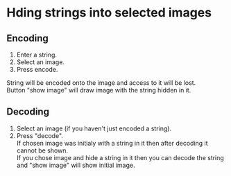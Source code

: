 # Hding strings into selected images

## Encoding
1) Enter a string.<br>
2) Select an image.<br>
3) Press encode.

String will be encoded onto the image and access to it will be lost.<br>
Button "show image" will draw image with the string hidden in it.

## Decoding
1) Select an image (if you haven't just encoded a string).<br>
2) Press "decode".<br>
If chosen image was initialy with a string in it then after decoding it cannot be shown.<br>
If you chose image and hide a string in it then you can decode the string and "show image" will show initial image.
